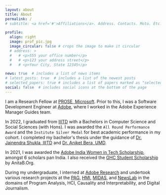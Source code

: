 ```yaml
---
layout: about
title: About
permalink: /
# subtitle: <a href='#'>Affiliations</a>. Address. Contacts. Moto. Etc.

profile:
  align: right
  image: prof_pic.jpg
  image_circular: false # crops the image to make it circular
  # address: >
  #   # <p>555 your office number</p>
  #   # <p>123 your address street</p>
  #   # <p>Your City, State 12345</p>

news: true  # includes a list of news items
# latest_posts: true  # includes a list of the newest posts
# selected_papers: true # includes a list of papers marked as "selected={true}"
social: false  # includes social icons at the bottom of the page
---
```


I am a Research Fellow at [PROSE, Microsoft](https://www.microsoft.com/en-us/research/group/prose/).
Prior to this, I was a Software Development Engineer at [Adobe](https://www.adobe.com/in/), where I worked in the Adobe Experience Manager Guides team.

In 2022, I graduated from [IIITD](https://www.iiitd.ac.in) with a Bachelors in Computer Science and Social Sciences (with Hons). I was awarded the `All Round Performance Award` and the `Institute Silver Medal` for best academic performance in my cohort. I completed my bachelor's thesis under the guidance of [Dr. Jainendra Shukla, IIITD](https://www.iiitd.ac.in/jainendra) and [Dr. Aniket Bera, UMD](https://www.cs.umd.edu/people/bera). 

In 2021, I was awarded the [Adobe India Women in Tech Scholarship](https://www.adobe.com/in/lead/creativecloud/women-in-technology.html), amongst 6 scholars pan India. I also received the [GHC Student Scholarship](https://ghc.anitab.org/attend/scholarships/student/) by AnitaB.Org.

During my undergraduate, I interned at [Adobe Research](https://research.adobe.com) and undertook various research projects at the [PAG](https://pag.iiitd.edu.in), [HMI](https://hmi.iiitd.edu.in), [MIDAS](https://midas.iiitd.ac.in), and [NewsLab](https://newsinitiative.iiitd.edu.in/team.html) in the domains of Program Analysis, HCI, Causality and Interpretability, and Digital Journalism. 


<!-- Write your biography here. Tell the world about yourself. Link to your favorite [subreddit](http://reddit.com). You can put a picture in, too. The code is already in, just name your picture `prof_pic.jpg` and put it in the `img/` folder.

Put your address / P.O. box / other info right below your picture. You can also disable any of these elements by editing `profile` property of the YAML header of your `_pages/about.md`. Edit `_bibliography/papers.bib` and Jekyll will render your [publications page](/al-folio/publications/) automatically.

Link to your social media connections, too. This theme is set up to use [Font Awesome icons](http://fortawesome.github.io/Font-Awesome/) and [Academicons](https://jpswalsh.github.io/academicons/), like the ones below. Add your Facebook, Twitter, LinkedIn, Google Scholar, or just disable all of them. -->
